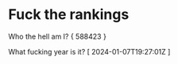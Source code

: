 # Fuck the rankings

Who the hell am I?
{ 588423 }

What fucking year is it?
[ 2024-01-07T19:27:01Z ]
